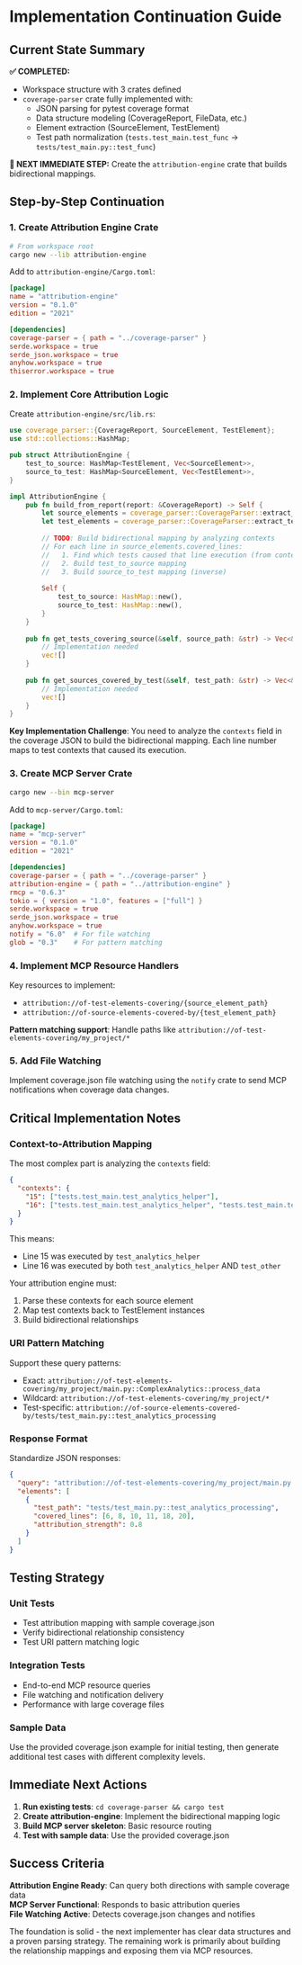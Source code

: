 # Implementation Continuation Guide

## Current State Summary

**✅ COMPLETED:**
- Workspace structure with 3 crates defined
- `coverage-parser` crate fully implemented with:
  - JSON parsing for pytest coverage format
  - Data structure modeling (CoverageReport, FileData, etc.)
  - Element extraction (SourceElement, TestElement)
  - Test path normalization (`tests.test_main.test_func` → `tests/test_main.py::test_func`)

**🔄 NEXT IMMEDIATE STEP:**
Create the `attribution-engine` crate that builds bidirectional mappings.

## Step-by-Step Continuation

### 1. Create Attribution Engine Crate

```bash
# From workspace root
cargo new --lib attribution-engine
```

Add to `attribution-engine/Cargo.toml`:
```toml
[package]
name = "attribution-engine"
version = "0.1.0"
edition = "2021"

[dependencies]
coverage-parser = { path = "../coverage-parser" }
serde.workspace = true
serde_json.workspace = true
anyhow.workspace = true
thiserror.workspace = true
```

### 2. Implement Core Attribution Logic

Create `attribution-engine/src/lib.rs`:

```rust
use coverage_parser::{CoverageReport, SourceElement, TestElement};
use std::collections::HashMap;

pub struct AttributionEngine {
    test_to_source: HashMap<TestElement, Vec<SourceElement>>,
    source_to_test: HashMap<SourceElement, Vec<TestElement>>,
}

impl AttributionEngine {
    pub fn build_from_report(report: &CoverageReport) -> Self {
        let source_elements = coverage_parser::CoverageParser::extract_source_elements(report);
        let test_elements = coverage_parser::CoverageParser::extract_test_elements(report);
        
        // TODO: Build bidirectional mapping by analyzing contexts
        // For each line in source_elements.covered_lines:
        //   1. Find which tests caused that line execution (from contexts)
        //   2. Build test_to_source mapping
        //   3. Build source_to_test mapping (inverse)
        
        Self {
            test_to_source: HashMap::new(),
            source_to_test: HashMap::new(),
        }
    }
    
    pub fn get_tests_covering_source(&self, source_path: &str) -> Vec<&TestElement> {
        // Implementation needed
        vec![]
    }
    
    pub fn get_sources_covered_by_test(&self, test_path: &str) -> Vec<&SourceElement> {
        // Implementation needed  
        vec![]
    }
}
```

**Key Implementation Challenge**: You need to analyze the `contexts` field in the coverage JSON to build the bidirectional mapping. Each line number maps to test contexts that caused its execution.

### 3. Create MCP Server Crate

```bash
cargo new --bin mcp-server
```

Add to `mcp-server/Cargo.toml`:
```toml
[package]
name = "mcp-server"
version = "0.1.0"
edition = "2021"

[dependencies]
coverage-parser = { path = "../coverage-parser" }
attribution-engine = { path = "../attribution-engine" }
rmcp = "0.6.3"
tokio = { version = "1.0", features = ["full"] }
serde.workspace = true
serde_json.workspace = true
anyhow.workspace = true
notify = "6.0"  # For file watching
glob = "0.3"    # For pattern matching
```

### 4. Implement MCP Resource Handlers

Key resources to implement:
- `attribution://of-test-elements-covering/{source_element_path}`
- `attribution://of-source-elements-covered-by/{test_element_path}`

**Pattern matching support**: Handle paths like `attribution://of-test-elements-covering/my_project/*`

### 5. Add File Watching

Implement coverage.json file watching using the `notify` crate to send MCP notifications when coverage data changes.

## Critical Implementation Notes

### Context-to-Attribution Mapping

The most complex part is analyzing the `contexts` field:

```json
{
  "contexts": {
    "15": ["tests.test_main.test_analytics_helper"],
    "16": ["tests.test_main.test_analytics_helper", "tests.test_main.test_other"]
  }
}
```

This means:
- Line 15 was executed by `test_analytics_helper`
- Line 16 was executed by both `test_analytics_helper` AND `test_other`

Your attribution engine must:
1. Parse these contexts for each source element
2. Map test contexts back to TestElement instances
3. Build bidirectional relationships

### URI Pattern Matching

Support these query patterns:
- Exact: `attribution://of-test-elements-covering/my_project/main.py::ComplexAnalytics::process_data`
- Wildcard: `attribution://of-test-elements-covering/my_project/*`
- Test-specific: `attribution://of-source-elements-covered-by/tests/test_main.py::test_analytics_processing`

### Response Format

Standardize JSON responses:
```json
{
  "query": "attribution://of-test-elements-covering/my_project/main.py::ComplexAnalytics",
  "elements": [
    {
      "test_path": "tests/test_main.py::test_analytics_processing",
      "covered_lines": [6, 8, 10, 11, 18, 20],
      "attribution_strength": 0.8
    }
  ]
}
```

## Testing Strategy

### Unit Tests
- Test attribution mapping with sample coverage.json
- Verify bidirectional relationship consistency
- Test URI pattern matching logic

### Integration Tests
- End-to-end MCP resource queries
- File watching and notification delivery
- Performance with large coverage files

### Sample Data
Use the provided coverage.json example for initial testing, then generate additional test cases with different complexity levels.

## Immediate Next Actions

1. **Run existing tests**: `cd coverage-parser && cargo test`
2. **Create attribution-engine**: Implement the bidirectional mapping logic
3. **Build MCP server skeleton**: Basic resource routing
4. **Test with sample data**: Use the provided coverage.json

## Success Criteria

**Attribution Engine Ready**: Can query both directions with sample coverage data  
**MCP Server Functional**: Responds to basic attribution queries  
**File Watching Active**: Detects coverage.json changes and notifies  

The foundation is solid - the next implementer has clear data structures and a proven parsing strategy. The remaining work is primarily about building the relationship mappings and exposing them via MCP resources.
